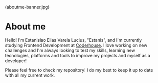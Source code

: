(aboutme-banner.jpg)

# About me

Hello! I'm Estanislao Elias Varela Lucius, "Estanis", and I'm currently studying Frontend Development at [Coderhouse](https://www.coderhouse.com/). I love working on new challenges and I'm always looking to test my skills, learning new tecnologies, platforms and tools to improve my projects and myself as a developer!

Please feel free to check my repository! I do my best to keep it up to date with all my current work.

## 
